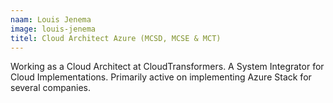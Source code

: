 ```yaml
---
naam: Louis Jenema
image: louis-jenema
titel: Cloud Architect Azure (MCSD, MCSE & MCT)
---
```

Working as a Cloud Architect at CloudTransformers. A System Integrator for Cloud Implementations. Primarily active on implementing Azure Stack for several companies. 